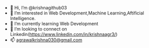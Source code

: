 - 👋 Hi, I’m @krishnagithub03
- 👀 I’m interested in Web Development,Machine Learning,Aftificial Intelligence.
- 🌱 I’m currently learning Web Development
- 💞️ I’m looking to connect on Linkedin(https://www.linkedin.com/in/krishnaagr3/)
- 📫 agrawalkrishna030@gmail.com

<!---
krishnagithub03/krishnagithub03 is a ✨ special ✨ repository because its `README.md` (this file) appears on your GitHub profile.
You can click the Preview link to take a look at your changes.
--->
